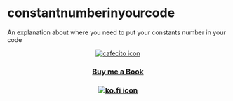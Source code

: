 #     constantnumberinyourcode

An explanation about where you need to put your constants number in your code 



  <p align="center"> 
  <a href="https://cafecito.app/palabrasaleatorias">
    <img src="https://cdn.cafecito.app/imgs/buttons/button_1.svg" alt="cafecito icon">
  </a>
</p>

<h3 align="center"> 
  <a href="https://www.buymeacoffee.com/alexscigalszky">
    Buy me a Book
  </a>
</h3>
<h3 align="center"> 
  <a href="https://ko-fi.com/Y8Y7BUT9N">
    <img src="https://ko-fi.com/img/githubbutton_sm.svg" alt="ko.fi icon">
  </a>
</h3>
